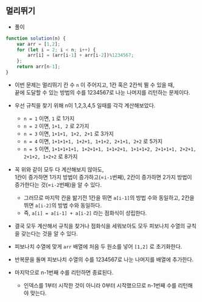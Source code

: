 ## 멀리뛰기   
- 풀이   

```javascript   
function solution(n) {
    var arr = [1,2];
    for (let i = 2; i < n; i++) {
        arr[i] = (arr[i-1] + arr[i-2])%1234567;
    };
    return arr[n-1];
}
```    
- 이번 문제는 멀리뛰기 칸 수 `n` 이 주어지고, 1칸 혹은 2칸씩 뛸 수 있을 때,    
  끝에 도달할 수 있는 방법의 수를 1234567로 나눈 나머지를 리턴하는 문제이다.    
  
- 우선 규칙을 찾기 위해 n이 1,2,3,4,5 일때를 각각 계산해보았다.    
  
  - `n = 1` 이면, `1` 로 1가지    
  - `n = 2` 이면, `1+1, 2` 로 2가지    
  - `n = 3` 이면, `1+1+1, 1+2, 2+1` 로 3가지     
  - `n = 4` 이면, `1+1+1+1, 1+2+1, 1+1+2, 2+1+1, 2+2` 로 5가지     
  - `n = 5` 이면, `1+1+1+1+1, 1+2+1+1, 1+1+2+1, 1+1+1+2, 2+1+1+1, 2+2+1, 2+1+2, 1+2+2` 로 8가지     

- 꼭 위와 같이 모두 다 계산해보지 않아도,       
  1칸이 증가하면 1가지 방법이 증가하고(=`i-1`번째), 2칸이 증가하면 2가지 방법이 증가한다는 것(=`i-2`번째)을 알 수 있다.     
  
  - 그러므로 마지막 칸을 밞기전 1칸을 뛰면 `a[i-1]`의 방법 수와 동일하고, 2칸을 뛰면 `a[i-2]`의 방법 수와 동일하다.      
  - 즉, `a[i] = a[i-1] + a[i-2]` 라는 점화식이 성립한다.    

- 결국 모두 계산해서 규칙을 찾거나 점화식을 세워보아도 모두 피보나치 수열의 규칙을 갖는다는 것을 알 수 있다.     

- 피보나치 수열에 맞게 `arr` 배열에 처음 두 원소를 넣어 `[1,2]` 로 초기화한다.    

- 반복문을 돌며 피보나치 수열의 수를 1234567로 나눈 나머지를 배열에 추가한다.      

- 마지막으로 n-1번째 수를 리턴하면 종료된다.    

  - 인덱스를 1부터 시작한 것이 아니라 0부터 시작했으므로 n-1번째 수를 리턴해야 맞는다.    

